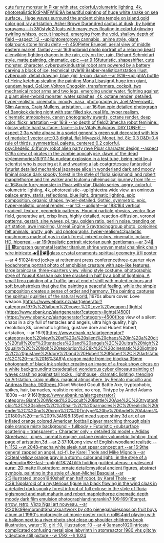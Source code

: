 [cute furry monster in Pixar with star, colorful,volumetric lighting, 4k, photorealistic](https://www.ebank.nz/aiartgenerator?category=cute%20furry%20monster%20in%20Pixar%20with%20star%2C%20colorful%2Cvolumetric%20lighting%2C%204k%2C%20photorealistic)[16:9](https://www.ebank.nz/aiartgenerator?category=16%3A9)[>MFW](https://www.ebank.nz/aiartgenerator?category=%3EMFW)[16:9](https://www.ebank.nz/aiartgenerator?category=16%3A9)[A beautiful painting of huge white snake on sea surface，Huge waves surround the ancient china temple on island,gold color god ray,artstation, Asher Brown Durand](https://www.ebank.nz/aiartgenerator?category=A%20beautiful%20painting%20of%20huge%20white%20snake%20on%20sea%20surface%EF%BC%8CHuge%20waves%20surround%20the%20ancient%20china%20temple%20on%20island%2Cgold%20color%20god%20ray%2Cartstation%2C%20Asher%20Brown%20Durand)[red cactus at dusk, by hajime sorayama —h 350](https://www.ebank.nz/aiartgenerator?category=red%20cactus%20at%20dusk%2C%20by%20hajime%20sorayama%20%E2%80%94h%20350)[style](https://www.ebank.nz/aiartgenerator?category=style)[2:1](https://www.ebank.nz/aiartgenerator?category=2%3A1)[cats with many eyes floating in colorful glowing swirling whisps, occult inspired, emerging from the void, shallow depth of field --aspect 1:2 --uplight](https://www.ebank.nz/aiartgenerator?category=cats%20with%20many%20eyes%20floating%20in%20colorful%20glowing%20swirling%20whisps%2C%20occult%20inspired%2C%20emerging%20from%20the%20void%2C%20shallow%20depth%20of%20field%20--aspect%201%3A2%20--uplight)[overgrown cannabis , anime style, giant, solarpunk stone hindu deity   --h 450](https://www.ebank.nz/aiartgenerator?category=overgrown%20cannabis%20%2C%20anime%20style%2C%20giant%2C%20solarpunk%20stone%20hindu%20deity%20%20%20--h%20450)[Pieter Bruegel, aerial view of middle eastern market, fantasy --ar 16:9](https://www.ebank.nz/aiartgenerator?category=Pieter%20Bruegel%2C%20aerial%20view%20of%20middle%20eastern%20market%2C%20fantasy%20--ar%2016%3A9)[polaroid photo portrait of a relaxing beast alien](https://www.ebank.nz/aiartgenerator?category=polaroid%20photo%20portrait%20of%20a%20relaxing%20beast%20alien)[viking fighting dragon in the rain, city on fire, rain, Richard Schmid art style, matte painting, cinematic, epic —ar 9:16](https://www.ebank.nz/aiartgenerator?category=viking%20fighting%20dragon%20in%20the%20rain%2C%20city%20on%20fire%2C%20rain%2C%20Richard%20Schmid%20art%20style%2C%20matte%20painting%2C%20cinematic%2C%20epic%20%E2%80%94ar%209%3A16)[futuristic, shapeshifter, cute monster, character, cyberpunk](https://www.ebank.nz/aiartgenerator?category=futuristic%2C%20shapeshifter%2C%20cute%20monster%2C%20character%2C%20cyberpunk)[industrial robot arm powered by a battery carving a block of ice, technical style](https://www.ebank.nz/aiartgenerator?category=industrial%20robot%20arm%20powered%20by%20a%20battery%20carving%20a%20block%20of%20ice%2C%20technical%20style)[16:9](https://www.ebank.nz/aiartgenerator?category=16%3A9)[saber](https://www.ebank.nz/aiartgenerator?category=saber)[-](https://www.ebank.nz/aiartgenerator?category=-)[realistic](https://www.ebank.nz/aiartgenerator?category=realistic)[artstation,](https://www.ebank.nz/aiartgenerator?category=artstation%2C)[illust, cyberpunk, detail drawing, blue, girl, k-pop, dance --ar 9:16](https://www.ebank.nz/aiartgenerator?category=illust%2C%20cyberpunk%2C%20detail%20drawing%2C%20blue%2C%20girl%2C%20k-pop%2C%20dance%20--ar%209%3A16)[--uplight](https://www.ebank.nz/aiartgenerator?category=--uplight)[A bottle of Heinz ketchup stealing the painting Mona Lisa](https://www.ebank.nz/aiartgenerator?category=A%20bottle%20of%20Heinz%20ketchup%20stealing%20the%20painting%20Mona%20Lisa)[sign](https://www.ebank.nz/aiartgenerator?category=sign)[A huge iron giant, gundam head, GoLion Voltron Chogokin, transformers, cockpit, two mechanical robot arms and two legs, emerging under water, fighting against a giant alien-hybrid monster, water splashes, 4k, octane render, detailed, hyper-realistic, cinematic, moody, nasa, photography by Joel Meyerowitz, Slim Aarons, Craig Mullens, artstation, --ar 16:9](https://www.ebank.nz/aiartgenerator?category=A%20huge%20iron%20giant%2C%20gundam%20head%2C%20GoLion%20Voltron%20Chogokin%2C%20transformers%2C%20cockpit%2C%20two%20mechanical%20robot%20arms%20and%20two%20legs%2C%20emerging%20under%20water%2C%20fighting%20against%20a%20giant%20alien-hybrid%20monster%2C%20water%20splashes%2C%204k%2C%20octane%20render%2C%20detailed%2C%20hyper-realistic%2C%20cinematic%2C%20moody%2C%20nasa%2C%20photography%20by%20Joel%20Meyerowitz%2C%20Slim%20Aarons%2C%20Craig%20Mullens%2C%20artstation%2C%20--ar%2016%3A9)[an epic detailed photograph of Bangkok during night with star filled sky, real life, hyper realism, cinematic atmosphere, canon photography awards, octane render, deep color, flickr, artstation --ar 16:9 --no depth of field](https://www.ebank.nz/aiartgenerator?category=an%20epic%20detailed%20photograph%20of%20Bangkok%20during%20night%20with%20star%20filled%20sky%2C%20real%20life%2C%20hyper%20realism%2C%20cinematic%20atmosphere%2C%20canon%20photography%20awards%2C%20octane%20render%2C%20deep%20color%2C%20flickr%2C%20artstation%20--ar%2016%3A9%20--no%20depth%20of%20field)[2:3](https://www.ebank.nz/aiartgenerator?category=2%3A3)[mecha robot feminine:: glossy white hard surface:: face::-.5 by Vitaly Bulgarov, DAYTONER --aspect 2:3](https://www.ebank.nz/aiartgenerator?category=mecha%20robot%20feminine%3A%3A%20glossy%20white%20hard%20surface%3A%3A%20face%3A%3A-.5%20by%20Vitaly%20Bulgarov%2C%20DAYTONER%20--aspect%202%3A3)[a white alpaca in a soviet general's green suit decorated with lots of medals::1 vector art::0.3 digital, flat Miyazaki, Monet, hd, 8k::0.3 D&D::0.4 rule of thirds, symmetrical, palette, centered:0.2 colorful, psychedelic::0.1](https://www.ebank.nz/aiartgenerator?category=a%20white%20alpaca%20in%20a%20soviet%20general%27s%20green%20suit%20decorated%20with%20lots%20of%20medals%3A%3A1%20vector%20art%3A%3A0.3%20digital%2C%20flat%20Miyazaki%2C%20Monet%2C%20hd%2C%208k%3A%3A0.3%20D%26D%3A%3A0.4%20rule%20of%20thirds%2C%20symmetrical%2C%20palette%2C%20centered%3A0.2%20colorful%2C%20psychedelic%3A%3A0.1)[funny robot alien party rave Pixar character design   --aspect 9:19](https://www.ebank.nz/aiartgenerator?category=funny%20robot%20alien%20party%20rave%20Pixar%20character%20design%20%20%20--aspect%209%3A19)[a crew of pirates in the zombie apocalypse, dawn of the dead style](https://www.ebank.nz/aiartgenerator?category=a%20crew%20of%20pirates%20in%20the%20zombie%20apocalypse%2C%20dawn%20of%20the%20dead%20style)[memories](https://www.ebank.nz/aiartgenerator?category=memories)[16:9](https://www.ebank.nz/aiartgenerator?category=16%3A9)[11:16](https://www.ebank.nz/aiartgenerator?category=11%3A16)[a nuclear explosion in a test tube, being held by a scientist who is peering at it and wearing a lab coat](https://www.ebank.nz/aiartgenerator?category=a%20nuclear%20explosion%20in%20a%20test%20tube%2C%20being%20held%20by%20a%20scientist%20who%20is%20peering%20at%20it%20and%20wearing%20a%20lab%20coat)[grotesque fantastical futurist detailed mechanical japanese alice in wonderland dark and moody liminal space dark spooky forest in the style of floria sigismondi and robert mapplethorpe and tim walker and tsutomu nihei](https://www.ebank.nz/aiartgenerator?category=grotesque%20fantastical%20futurist%20detailed%20mechanical%20japanese%20alice%20in%20wonderland%20dark%20and%20moody%20liminal%20space%20dark%20spooky%20forest%20in%20the%20style%20of%20floria%20sigismondi%20and%20robert%20mapplethorpe%20and%20tim%20walker%20and%20tsutomu%20nihei)[musical journey from life --ar 16:8](https://www.ebank.nz/aiartgenerator?category=musical%20journey%20from%20life%20--ar%2016%3A8)[cute furry monster in Pixar with star, Diablo series, angry, colorful, volumetric lighting, 4k, photorealistic](https://www.ebank.nz/aiartgenerator?category=cute%20furry%20monster%20in%20Pixar%20with%20star%2C%20Diablo%20series%2C%20angry%2C%20colorful%2C%20volumetric%20lighting%2C%204k%2C%20photorealistic)[--uplight](https://www.ebank.nz/aiartgenerator?category=--uplight)[extra wide view. an ominous palace entry. staris. reflections. blue light. dramatic lighting. epic composition. organic shapes. hyper-detailed. Gothic. symmetric. epic. hyper-realistic. unreal render. --ar 1:3 --uplight](https://www.ebank.nz/aiartgenerator?category=extra%20wide%20view.%20an%20ominous%20palace%20entry.%20staris.%20reflections.%20blue%20light.%20dramatic%20lighting.%20epic%20composition.%20organic%20shapes.%20hyper-detailed.%20Gothic.%20symmetric.%20epic.%20hyper-realistic.%20unreal%20render.%20--ar%201%3A3%20--uplight)[—ar 188:164 vertical gradient, texture, geometric patterns, Houdini particle physics, vector flow field, generative art, crisp lines, highly detailed, reaction-diffusion, voronoi patterns, gestalt, sine waves, pi, tau, golden ratio, perlin noise, trending on art station, awe inspiring, Unreal Engine 5 raytracing](https://www.ebank.nz/aiartgenerator?category=%E2%80%94ar%20188%3A164%20vertical%20gradient%2C%20texture%2C%20geometric%20patterns%2C%20Houdini%20particle%20physics%2C%20vector%20flow%20field%2C%20generative%20art%2C%20crisp%20lines%2C%20highly%20detailed%2C%20reaction-diffusion%2C%20voronoi%20patterns%2C%20gestalt%2C%20sine%20waves%2C%20pi%2C%20tau%2C%20golden%20ratio%2C%20perlin%20noise%2C%20trending%20on%20art%20station%2C%20awe%20inspiring%2C%20Unreal%20Engine%205%20raytracing)[group photo, conjoined felt animals, grotty, ugly, old photographs, hyper-realism](https://www.ebank.nz/aiartgenerator?category=group%20photo%2C%20conjoined%20felt%20animals%2C%20grotty%2C%20ugly%2C%20old%20photographs%2C%20hyper-realism)[4:3](https://www.ebank.nz/aiartgenerator?category=4%3A3)[galactic mushrooms made of gas in dark forest, mixed colors, cinematic, octane, HD, hiperreal --ar 16:9](https://www.ebank.nz/aiartgenerator?category=galactic%20mushrooms%20made%20of%20gas%20in%20dark%20forest%2C%20mixed%20colors%2C%20cinematic%2C%20octane%2C%20HD%2C%20hiperreal%20--ar%2016%3A9)[realistic portrait victorian punk gentleman --ar 3:4](https://www.ebank.nz/aiartgenerator?category=realistic%20portrait%20victorian%20punk%20gentleman%20--ar%203%3A4)[🙏 🧙‍♂️ 🎆](https://www.ebank.nz/aiartgenerator?category=%F0%9F%99%8F%20%F0%9F%A7%99%E2%80%8D%E2%99%82%EF%B8%8F%20%F0%9F%8E%86)[tungsten gunmetal leather titanium shrine woven metal chainlink chain wire intricate 🫖🧩🎼📽💽glass crystal ornaments spiritual geometry ⏳⛓ poster —ar 4:5](https://www.ebank.nz/aiartgenerator?category=tungsten%20gunmetal%20leather%20titanium%20shrine%20woven%20metal%20chainlink%20chain%20wire%20intricate%20%F0%9F%AB%96%F0%9F%A7%A9%F0%9F%8E%BC%F0%9F%93%BD%F0%9F%92%BDglass%20crystal%20ornaments%20spiritual%20geometry%20%E2%8F%B3%E2%9B%93%20poster%20%E2%80%94ar%204%3A5)[1024](https://www.ebank.nz/aiartgenerator?category=1024)[tired jockey at retirement press conference](https://www.ebank.nz/aiartgenerator?category=tired%20jockey%20at%20retirement%20press%20conference)[three-quarter view kodachrome portrait photo of amphibian creature with ape-like features, large braincase, three-quarters view, viking style costume, photographic style of Yousuf Karsh](https://www.ebank.nz/aiartgenerator?category=three-quarter%20view%20kodachrome%20portrait%20photo%20of%20amphibian%20creature%20with%20ape-like%20features%2C%20large%20braincase%2C%20three-quarters%20view%2C%20viking%20style%20costume%2C%20photographic%20style%20of%20Yousuf%20Karsh)[an oak tree cracked in half by a bolt of lightning. A small fire](https://www.ebank.nz/aiartgenerator?category=an%20oak%20tree%20cracked%20in%20half%20by%20a%20bolt%20of%20lightning.%20A%20small%20fire)[a painting of  a Traffic jam at end of shift with muted colours and soft brushstrokes that give the painting a peaceful feeling, while the simple composition creates a sense of order and harmony. The painting captures the spiritual qualities of the natural world.](https://www.ebank.nz/aiartgenerator?category=a%20painting%20of%20%20a%20Traffic%20jam%20at%20end%20of%20shift%20with%20muted%20colours%20and%20soft%20brushstrokes%20that%20give%20the%20painting%20a%20peaceful%20feeling%2C%20while%20the%20simple%20composition%20creates%20a%20sense%20of%20order%20and%20harmony.%20The%20painting%20captures%20the%20spiritual%20qualities%20of%20the%20natural%20world.)[1970s album cover. Love weapon.](https://www.ebank.nz/aiartgenerator?category=1970s%20album%20cover.%20Love%20weapon.)[lights](https://www.ebank.nz/aiartgenerator?category=lights)[4500](https://www.ebank.nz/aiartgenerator?category=4500)[top view of a silent chaos in a city full of tentacles and angels, ultra high quality, high resolution,8k, cinematic lighting, gustave dore and Hubert Robert, artstation, --ar 16:9](https://www.ebank.nz/aiartgenerator?category=top%20view%20of%20a%20silent%20chaos%20in%20a%20city%20full%20of%20tentacles%20and%20angels%2C%20ultra%20high%20quality%2C%20high%20resolution%2C8k%2C%20cinematic%20lighting%2C%20gustave%20dore%20and%20Hubert%20Robert%2C%20artstation%2C%20--ar%2016%3A9)[A dragon made from ice blocks](https://www.ebank.nz/aiartgenerator?category=A%20dragon%20made%20from%20ice%20blocks)[a 35mm photograph of black ink splatter creating an image of a freak show circus on a white background](https://www.ebank.nz/aiartgenerator?category=a%2035mm%20photograph%20of%20black%20ink%20splatter%20creating%20an%20image%20of%20a%20freak%20show%20circus%20on%20a%20white%20background)[intricate](https://www.ebank.nz/aiartgenerator?category=intricate)[detailed wonderous cyber dinosaur](https://www.ebank.nz/aiartgenerator?category=detailed%20wonderous%20cyber%20dinosaur)[painting of waves crashing against tall  rocks , lighthouse , dramatic lighting, trending on Artstation, craig mullins, magical atmosphere, by Renato muccillo and Andreas Rocha, 900](https://www.ebank.nz/aiartgenerator?category=painting%20of%20waves%20crashing%20against%20tall%20%20rocks%20%2C%20lighthouse%20%2C%20dramatic%20lighting%2C%20trending%20on%20Artstation%2C%20craig%20mullins%2C%20magical%20atmosphere%2C%20by%20Renato%20muccillo%20and%20Andreas%20Rocha%2C%20900)[trees.](https://www.ebank.nz/aiartgenerator?category=trees.)[Giant Wicked Occult Battle Axe, tryptophobic, spikes, hair, barnacles, realistic render, no crop, Tintype by Andel Adams 1800s --ar 9:16](https://www.ebank.nz/aiartgenerator?category=Giant%20Wicked%20Occult%20Battle%20Axe%2C%20tryptophobic%2C%20spikes%2C%20hair%2C%20barnacles%2C%20realistic%20render%2C%20no%20crop%2C%20Tintype%20by%20Andel%20Adams%201800s%20--ar%209%3A16)[8:13](https://www.ebank.nz/aiartgenerator?category=8%3A13)[Syd mead super shiny 3d art of an inflated orange colored American football player marching through plain pale orange misty background + fullbody + Futuristic +subsurface scattering + transparent + Character only + detailed 3d model + Adidas Streetwear , pipes , unreal 5 engine, octane render,volumetric lighting, front page of artstation,3d --ar 2:3](https://www.ebank.nz/aiartgenerator?category=Syd%20mead%20super%20shiny%203d%20art%20of%20an%20inflated%20orange%20colored%20American%20football%20player%20marching%20through%20plain%20pale%20orange%20misty%20background%20%2B%20fullbody%20%2B%20Futuristic%20%2Bsubsurface%20scattering%20%2B%20transparent%20%2B%20Character%20only%20%2B%20detailed%203d%20model%20%2B%20Adidas%20Streetwear%20%2C%20pipes%20%2C%20unreal%205%20engine%2C%20octane%20render%2Cvolumetric%20lighting%2C%20front%20page%20of%20artstation%2C3d%20--ar%202%3A3)[7:10](https://www.ebank.nz/aiartgenerator?category=7%3A10)[Long view of English woodland realistic    --h 1152 --w 2048](https://www.ebank.nz/aiartgenerator?category=Long%20view%20of%20English%20woodland%20realistic%20%20%20%20--h%201152%20--w%202048)[-](https://www.ebank.nz/aiartgenerator?category=-)[mecha white sleek rust spear concept art --ar 16:9](https://www.ebank.nz/aiartgenerator?category=mecha%20white%20sleek%20rust%20spear%20concept%20art%20--ar%2016%3A9)[the general zapped an angel, sci-fi, by Karel Thole and Mike Mignola --ar 2:3](https://www.ebank.nz/aiartgenerator?category=the%20general%20zapped%20an%20angel%2C%20sci-fi%2C%20by%20Karel%20Thole%20and%20Mike%20Mignola%20--ar%202%3A3)[teal yellow orange  gray in a storm:: color and light:: in the style of a watercolor](https://www.ebank.nz/aiartgenerator?category=teal%20yellow%20orange%20%20gray%20in%20a%20storm%3A%3A%20color%20and%20light%3A%3A%20in%20the%20style%20of%20a%20watercolor)[8K](https://www.ebank.nz/aiartgenerator?category=8K)[--fast](https://www.ebank.nz/aiartgenerator?category=--fast)[--uplight](https://www.ebank.nz/aiartgenerator?category=--uplight)[18:24](https://www.ebank.nz/aiartgenerator?category=18%3A24)[Lilith holding guilded uterus:: opalescent aura:: 2D matte illustration:: ornate detail::](https://www.ebank.nz/aiartgenerator?category=Lilith%20holding%20guilded%20uterus%3A%3A%20opalescent%20aura%3A%3A%202D%20matte%20illustration%3A%3A%20ornate%20detail%3A%3A)[mystical ancient figures, abstract symbols, painting in the style of Jean-Michel Basquiat --ar 2:3](https://www.ebank.nz/aiartgenerator?category=mystical%20ancient%20figures%2C%20abstract%20symbols%2C%20painting%20in%20the%20style%20of%20Jean-Michel%20Basquiat%20--ar%202%3A3)[illustrated::](https://www.ebank.nz/aiartgenerator?category=illustrated%3A%3A)[moon](https://www.ebank.nz/aiartgenerator?category=moon)[1940s](https://www.ebank.nz/aiartgenerator?category=1940s)[half man half robot, by Karel Thole --ar 2:3](https://www.ebank.nz/aiartgenerator?category=half%20man%20half%20robot%2C%20by%20Karel%20Thole%20--ar%202%3A3)[9:16](https://www.ebank.nz/aiartgenerator?category=9%3A16)[polaroid of a mysterious figure ina black flowing in the wind cloak in a detailed dark spooky forest infront of full eclipse in the style of floria sigismondi and matt mahurin and robert mapplethorpe cinematic depth moody dark film emulsion photograph](https://www.ebank.nz/aiartgenerator?category=polaroid%20of%20a%20mysterious%20figure%20ina%20black%20flowing%20in%20the%20wind%20cloak%20in%20a%20detailed%20dark%20spooky%20forest%20infront%20of%20full%20eclipse%20in%20the%20style%20of%20floria%20sigismondi%20and%20matt%20mahurin%20and%20robert%20mapplethorpe%20cinematic%20depth%20moody%20dark%20film%20emulsion%20photograph)[landing](https://www.ebank.nz/aiartgenerator?category=landing)[rankin](https://www.ebank.nz/aiartgenerator?category=rankin)[7:10](https://www.ebank.nz/aiartgenerator?category=7%3A10)[9:16](https://www.ebank.nz/aiartgenerator?category=9%3A16)[9:16](https://www.ebank.nz/aiartgenerator?category=9%3A16)[target, arrow, retro, Victo Ngai art nouveau, --ar 9:20](https://www.ebank.nz/aiartgenerator?category=target%2C%20arrow%2C%20retro%2C%20Victo%20Ngai%20art%20nouveau%2C%20--ar%209%3A20)[16:9](https://www.ebank.nz/aiartgenerator?category=16%3A9)[Rembrandt](https://www.ebank.nz/aiartgenerator?category=Rembrandt)[Sharaku](https://www.ebank.nz/aiartgenerator?category=Sharaku)[artwork by otto piene](https://www.ebank.nz/aiartgenerator?category=artwork%20by%20otto%20piene)[galaxies](https://www.ebank.nz/aiartgenerator?category=galaxies)[passion fruit boys album art 1960's motorcycle ad movie poster rock n roll](https://www.ebank.nz/aiartgenerator?category=passion%20fruit%20boys%20album%20art%201960%27s%20motorcycle%20ad%20movie%20poster%20rock%20n%20roll)[6:4](https://www.ebank.nz/aiartgenerator?category=6%3A4)[girl playing with a balloon next to a river photo shot close up shoulder childrens book illustration, water::10, girl::10, illustration::10 --ar 4:3](https://www.ebank.nz/aiartgenerator?category=girl%20playing%20with%20a%20balloon%20next%20to%20a%20river%20photo%20shot%20close%20up%20shoulder%20childrens%20book%20illustration%2C%20water%3A%3A10%2C%20girl%3A%3A10%2C%20illustration%3A%3A10%20--ar%204%3A3)[amano](https://www.ebank.nz/aiartgenerator?category=amano)[1020](https://www.ebank.nz/aiartgenerator?category=1020)[intricate complicated confusing metal pipe  labyrinth in atomreactor 1980 vhs glitchy videotape still picture  --w 1792 --h 1024](https://www.ebank.nz/aiartgenerator?category=intricate%20complicated%20confusing%20metal%20pipe%20%20labyrinth%20in%20atomreactor%201980%20vhs%20glitchy%20videotape%20still%20picture%20%20--w%201792%20--h%201024)